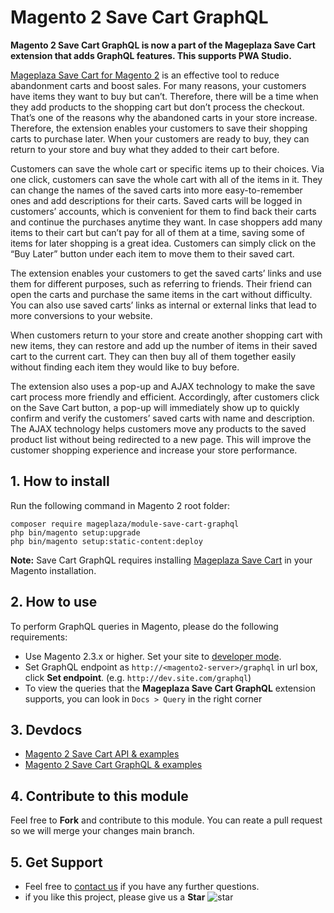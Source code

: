 # Magento 2 Save Cart GraphQL

**Magento 2 Save Cart GraphQL is now a part of the Mageplaza Save Cart extension that adds GraphQL features. This supports PWA Studio.** 

[Mageplaza Save Cart for Magento 2](https://www.mageplaza.com/magento-2-save-cart/) is an effective tool to reduce abandonment carts and boost sales. For many reasons, your customers have items they want to buy but can’t. Therefore, there will be a time when they add products to the shopping cart but don’t process the checkout. That’s one of the reasons why the abandoned carts in your store increase. Therefore, the extension enables your customers to save their shopping carts to purchase later. When your customers are ready to buy, they can return to your store and buy what they added to their cart before. 

Customers can save the whole cart or specific items up to their choices. Via one click, customers can save the whole cart with all of the items in it. They can change the names of the saved carts into more easy-to-remember ones and add descriptions for their carts. Saved carts will be logged in customers’ accounts, which is convenient for them to find back their carts and continue the purchases anytime they want. In case shoppers add many items to their cart but can’t pay for all of them at a time, saving some of items for later shopping is a great idea. Customers can simply click on the “Buy Later” button under each item to move them to their saved cart. 

The extension enables your customers to get the saved carts’ links and use them for different purposes, such as referring to friends. Their friend can open the carts and purchase the same items in the cart without difficulty. You can also use saved carts’ links as internal or external links that lead to more conversions to your website. 

When customers return to your store and create another shopping cart with new items, they can restore and add up the number of items in their saved cart to the current cart. They can then buy all of them together easily without finding each item they would like to buy before. 

The extension also uses a pop-up and AJAX technology to make the save cart process more friendly and efficient. Accordingly, after customers click on the Save Cart button, a pop-up will immediately show up to quickly confirm and verify the customers’ saved carts with name and description. The AJAX technology helps customers move any products to the saved product list without being redirected to a new page. This will improve the customer shopping experience and increase your store performance.


## 1. How to install

Run the following command in Magento 2 root folder:

```
composer require mageplaza/module-save-cart-graphql
php bin/magento setup:upgrade
php bin/magento setup:static-content:deploy
```

**Note:**
Save Cart GraphQL requires installing [Mageplaza Save Cart](https://www.mageplaza.com/magento-2-save-cart/) in your Magento installation.

## 2. How to use

To perform GraphQL queries in Magento, please do the following requirements:

- Use Magento 2.3.x or higher. Set your site to [developer mode](https://www.mageplaza.com/devdocs/enable-disable-developer-mode-magento-2.html).
- Set GraphQL endpoint as `http://<magento2-server>/graphql` in url box, click **Set endpoint**.
  (e.g. `http://dev.site.com/graphql`)
- To view the queries that the **Mageplaza Save Cart GraphQL** extension supports, you can look in `Docs > Query` in the right corner

## 3. Devdocs

- [Magento 2 Save Cart API & examples](https://documenter.getpostman.com/view/10589000/T1DiEfN8?version=latest)
- [Magento 2 Save Cart GraphQL & examples](https://documenter.getpostman.com/view/10589000/TVsuC7mq)


## 4. Contribute to this module

Feel free to **Fork** and contribute to this module. 
You can reate a pull request so we will merge your changes main branch.

## 5. Get Support

- Feel free to [contact us](https://www.mageplaza.com/contact.html) if you have any further questions.
- if you like this project, please give us a **Star** ![star](https://i.imgur.com/S8e0ctO.png)
